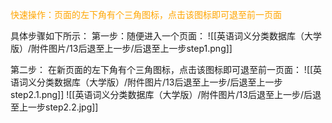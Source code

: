 
<font color="orange">快速操作：页面的左下角有个三角图标，点击该图标即可退至前一页面</font>

具体步骤如下所示：
第一步：随便进入一个页面：
![[英语词义分类数据库（大学版）/附件图片/13后退至上一步/后退至上一步step1.png]]

第二步： 在新页面的左下角有个三角图标，点击该图标即可退至前一页面：
![[英语词义分类数据库（大学版）/附件图片/13后退至上一步/后退至上一步step2.1.png]]
![[英语词义分类数据库（大学版）/附件图片/13后退至上一步/后退至上一步step2.2.jpg]]

